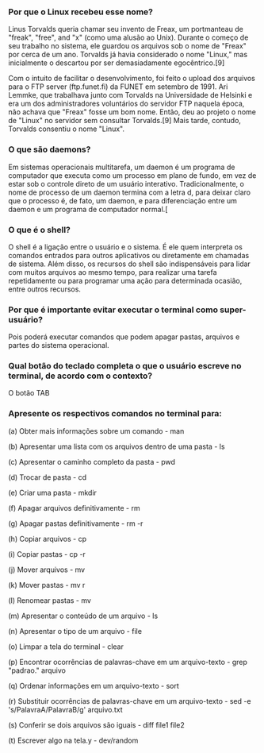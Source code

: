 ### Por que o Linux recebeu esse nome?
Linus Torvalds queria chamar seu invento de Freax, um portmanteau de "freak", "free", and "x" (como uma alusão ao Unix). Durante o começo de seu trabalho no sistema, ele guardou os arquivos sob o nome de "Freax" por cerca de um ano. Torvalds já havia considerado o nome "Linux," mas inicialmente o descartou por ser demasiadamente egocêntrico.[9]

Com o intuito de facilitar o desenvolvimento, foi feito o upload dos arquivos para o FTP server (ftp.funet.fi) da FUNET em setembro de 1991. Ari Lemmke, que trabalhava junto com Torvalds na Universidade de Helsinki e era um dos administradores voluntários do servidor FTP naquela época, não achava que "Freax" fosse um bom nome. Então, deu ao projeto o nome de "Linux" no servidor sem consultar Torvalds.[9] Mais tarde, contudo, Torvalds consentiu o nome "Linux".

### O que são daemons?
Em sistemas operacionais multitarefa, um daemon é um programa de computador que executa como um processo em plano de fundo, em vez de estar sob o controle direto de um usuário interativo. Tradicionalmente, o nome de processo de um daemon termina com a letra d, para deixar claro que o processo é, de fato, um daemon, e para diferenciação entre um daemon e um programa de computador normal.[

### O que é o shell?
O shell é a ligação entre o usuário e o sistema. É ele quem interpreta os comandos entrados para outros aplicativos ou diretamente em chamadas de sistema. Além disso, os recursos do shell são indispensáveis para lidar com muitos arquivos ao mesmo tempo, para realizar uma tarefa repetidamente ou para programar uma ação para determinada ocasião, entre outros recursos.

### Por que é importante evitar executar o terminal como super-usuário?
Pois poderá executar comandos que podem apagar pastas, arquivos e partes do sistema operacional.

### Qual botão do teclado completa o que o usuário escreve no terminal, de acordo com o contexto?
O botão TAB

### Apresente os respectivos comandos no terminal para:
(a) Obter mais informações sobre um comando - man

(b) Apresentar uma lista com os arquivos dentro de uma pasta - ls

(c) Apresentar o caminho completo da pasta - pwd

(d) Trocar de pasta - cd

(e) Criar uma pasta - mkdir

(f) Apagar arquivos definitivamente - rm  

(g) Apagar pastas definitivamente - rm -r

(h) Copiar arquivos - cp

(i) Copiar pastas - cp -r

(j) Mover arquivos - mv

(k) Mover pastas - mv r

(l) Renomear pastas - mv

(m) Apresentar o conteúdo de um arquivo - ls

(n) Apresentar o tipo de um arquivo - file

(o) Limpar a tela do terminal - clear

(p) Encontrar ocorrências de palavras-chave em um
arquivo-texto - grep "padrao." arquivo

(q) Ordenar informações em um arquivo-texto - sort

(r) Substituir ocorrências de palavras-chave em um
arquivo-texto - sed -e 's/PalavraA/PalavraB/g' arquivo.txt

(s) Conferir se dois arquivos são iguais - diff file1 file2

(t) Escrever algo na tela.y - dev/random
